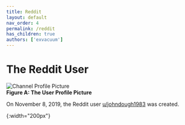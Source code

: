 ```yaml
---
title: Reddit
layout: default
nav_order: 4
permalink: /reddit
has_children: true
authors: ['exvacuum']
---
```


# The Reddit User
![Channel Profile Picture]
<br>
**Figure A: The User Profile Picture**

On November 8, 2019, the Reddit user [u/johndough1983](https://www.reddit.com/user/johndough1983/) was created.

[Channel Profile Picture]: ../assets/img/profileIcon_ecywggnusgy31.jpg
{:width="200px"}